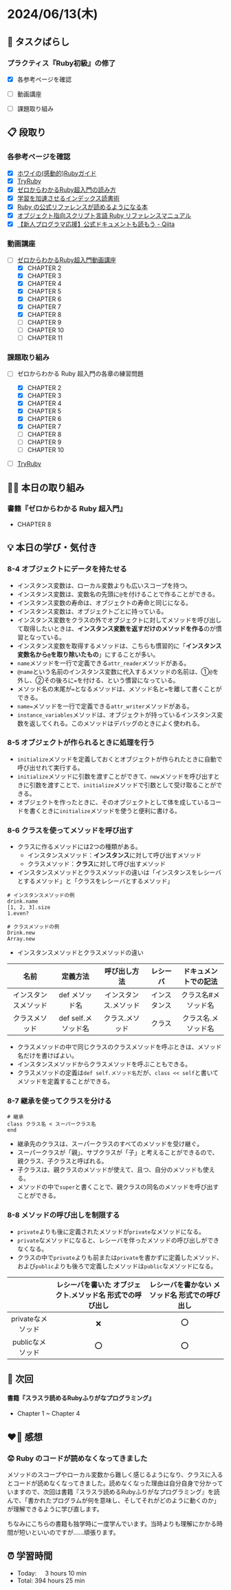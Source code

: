 # 2024/06/13(木)
## 🧩 タスクばらし
### プラクティス『Ruby初級』の修了
   - [x] 各参考ページを確認
   - [ ] 動画講座
   - [ ] 課題取り組み


## 📋 段取り
### 各参考ページを確認
- [x] [ホワイの(感動的)Rubyガイド](http://www.aoky.net/articles/why_poignant_guide_to_ruby/chapter-1.html)
- [x] [TryRuby](https://try.ruby-lang.org/)
- [x] [ゼロからわかるRuby超入門の読み方](https://bootcamp.fjord.jp/pages/289)
- [x] [学習を加速させるインデックス読書術](https://qiita.com/dkatsura/items/3364b293ed1451a66a8a)
- [x] [Ruby の公式リファレンスが読めるようになる本](https://zenn.dev/jnchito/books/how-to-read-ruby-reference)
- [x] [オブジェクト指向スクリプト言語 Ruby リファレンスマニュアル](https://docs.ruby-lang.org/ja/latest/doc/index.html)
- [x] [【新人プログラマ応援】公式ドキュメントも読もう - Qiita](https://qiita.com/chooyan_eng/items/cd0d3174b77ff1e02c3f)

### 動画講座
- [ ] [ゼロからわかるRuby超入門動画講座](https://bootcamp.fjord.jp/pages/374)
   - [x] CHAPTER 2
   - [x] CHAPTER 3
   - [x] CHAPTER 4
   - [x] CHAPTER 5
   - [x] CHAPTER 6
   - [x] CHAPTER 7
   - [x] CHAPTER 8
   - [ ] CHAPTER 9
   - [ ] CHAPTER 10
   - [ ] CHAPTER 11

### 課題取り組み
- [ ] ゼロからわかる Ruby 超入門の各章の練習問題
   - [x] CHAPTER 2
   - [x] CHAPTER 3
   - [x] CHAPTER 4
   - [x] CHAPTER 5
   - [x] CHAPTER 6
   - [x] CHAPTER 7
   - [ ] CHAPTER 8
   - [ ] CHAPTER 9
   - [ ] CHAPTER 10
- [ ] [TryRuby](https://try.ruby-lang.org/)


## ✍🏻 本日の取り組み
### 書籍『ゼロからわかる Ruby 超入門』
- CHAPTER 8


## 💡 本日の学び・気付き
### 8-4 オブジェクトにデータを持たせる
- インスタンス変数は、ローカル変数よりも広いスコープを持つ。
- インスタンス変数は、変数名の先頭に`@`を付けることで作ることができる。
- インスタンス変数の寿命は、オブジェクトの寿命と同じになる。
- インスタンス変数は、オブジェクトごとに持っている。
- インスタンス変数をクラスの外でオブジェクトに対してメソッドを呼び出して取得したいときは、**インスタンス変数を返すだけのメソッドを作る**のが慣習となっている。
- インスタンス変数を取得するメソッドは、こちらも慣習的に「**インスタンス変数名から`@`を取り除いたもの**」にすることが多い。
- `name`メソッドを一行で定義できる`attr_reader`メソッドがある。
- `@name`という名前のインスタンス変数に代入するメソッドの名前は、①`@`を外し、②その後ろに`=`を付ける、という慣習になっている。
- メソッド名の末尾が`=`となるメソッドは、メソッド名と`=`を離して書くことができる。
- `name=`メソッドを一行で定義できる`attr_writer`メソッドがある。
- `instance_variables`メソッドは、オブジェクトが持っているインスタンス変数を返してくれる。このメソッドはデバッグのときによく使われる。

### 8-5 オブジェクトが作られるときに処理を行う
- `initialize`メソッドを定義しておくとオブジェクトが作られたときに自動で呼び出せれて実行する。
- `initialize`メソッドに引数を渡すことができて、`new`メソッドを呼び出すときに引数を渡すことで、`initialize`メソッドで引数として受け取ることができる。
- オブジェクトを作ったときに、そのオブジェクトとして体を成しているコードを書くときに`initialize`メソッドを使うと便利に書ける。

### 8-6 クラスを使ってメソッドを呼び出す
- クラスに作るメソッドには2つの種類がある。
   - インスタンスメソッド：**インスタンス**に対して呼び出すメソッド
   - クラスメソッド：**クラス**に対して呼び出すメソッド
- インスタンスメソッドとクラスメソッドの違いは「インスタンスをレシーバとするメソッド」と「クラスをレシーバとするメソッド」
```
# インスタンスメソッドの例
drink.name
[1, 2, 3].size
1.even?
```
```
# クラスメソッドの例
Drink.new
Array.new
```
- インスタンスメソッドとクラスメソッドの違い

| 名前 | 定義方法 | 呼び出し方法 | レシーバ | ドキュメントでの記法 |
|:-----------:|:------------:|:------------:|:------------:|:------------:|
| インスタンスメソッド | def メソッド名 | インスタンス.メソッド | インスタンス | クラス名#メソッド名 |
| クラスメソッド | def self.メソッド名 | クラス.メソッド | クラス | クラス名.メソッド名 |

- クラスメソッドの中で同じクラスのクラスメソッドを呼ぶときは、メソッド名だけを書けばよい。
- インスタンスメソッドからクラスメソッドを呼ぶこともできる。
- クラスメソッドの定義は`def self.メソッド名`だが、`class << self`と書いてメソッドを定義することができる。

### 8-7 継承を使ってクラスを分ける
```
# 継承
class クラス名 < スーパークラス名
end
```
- 継承先のクラスは、スーパークラスのすべてのメソッドを受け継ぐ。
- スーパークラスが「親」、サブクラスが「子」と考えることができるので、親クラス、子クラスと呼ばれる。
- 子クラスは、親クラスのメソッドが使えて、且つ、自分のメソッドも使える。
- メソッドの中で`super`と書くことで、親クラスの同名のメソッドを呼び出すことができる。

### 8-8 メソッドの呼び出しを制限する
- `private`よりも後に定義されたメソッドが`private`なメソッドになる。
- `private`なメソッドになると、レシーバを伴ったメソッドの呼び出しができなくなる。
- クラスの中で`private`よりも前または`private`を書かずに定義したメソッド、および`public`よりも後ろで定義したメソッドは`public`なメソッドになる。

|  | レシーバを書いた オブジェクト.メソッド名 形式での呼び出し | レシーバを書かない メソッド名 形式での呼び出し |
|:-----------:|:------------:|:------------:|
| privateなメソッド | ❌ | ⭕️ |
| publicなメソッド | ⭕️ | ⭕️ |


## 📍 次回
#### 書籍『スラスラ読めるRubyふりがなプログラミング』
- Chapter 1 ~ Chapter 4


## ❤️‍🔥 感想
### 😟 Ruby のコードが読めなくなってきました
メソッドのスコープやローカル変数から難しく感じるようになり、クラスに入るとコードが読めなくなってきました。読めなくなった理由は自分自身で分かっていますので、次回は書籍『スラスラ読めるRubyふりがなプログラミング』を読んで、「書かれたプログラムが何を意味し、そしてそれがどのように動くのか」が理解できるように学び直します。

ちなみにこちらの書籍も独学時に一度学んでいます。当時よりも理解にかかる時間が短いといいのですが......頑張ります。

## ⏰ 学習時間
- Today:&nbsp;&nbsp;&nbsp;&nbsp; 3 hours 10 min
- Total: 394 hours 25 min
